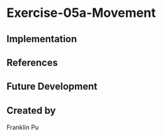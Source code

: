 # Exercise-05a-Movement


## Implementation

## References

## Future Development

## Created by
Franklin Pu
